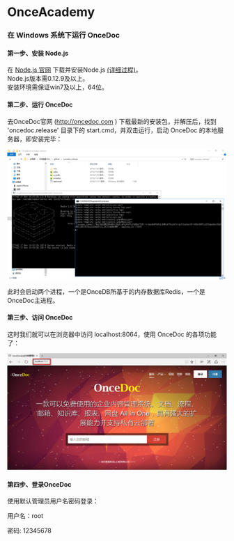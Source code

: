 # OnceAcademy

### 在 Windows 系统下运行 OnceDoc    

#### 第一步、安装 Node.js

在 [Node.js 官网](nodejs.org) 下载并安装Node.js [(详细过程)][3]。  
Node.js版本需0.12.9及以上。  
安装环境需保证win7及以上，64位。

#### 第二步、运行 OnceDoc

去OnceDoc官网 (http://oncedoc.com ) 下载最新的安装包，并解压后，找到 'oncedoc.release' 目录下的 start.cmd，并双击运行，启动 OnceDoc 的本地服务器，即安装完毕：

![运行 oncedoc.cmd][1]

此时会启动两个进程，一个是OnceDB所基于的内存数据库Redis，一个是OnceDoc主进程。

#### 第三步、访问 OnceDoc

这时我们就可以在浏览器中访问 localhost:8064，使用 OnceDoc 的各项功能了：  
  
![访问 localhost:8064][2]

#### 第四步、登录OnceDoc

使用默认管理员用户名密码登录：

用户名：root

密码: 12345678


[1]: https://raw.githubusercontent.com/OnceDoc/images/gh-pages/OnceAcademy/OnceDoc/start.png
[2]: https://raw.githubusercontent.com/OnceDoc/images/gh-pages/OnceAcademy/Win_run_OnceDoc/visiting_localhost.png
[3]: https://github.com/OnceDoc/OnceAcademy/blob/master/OnceDoc-Install-NodeJS-on-Windows/README.zh_CN.md
